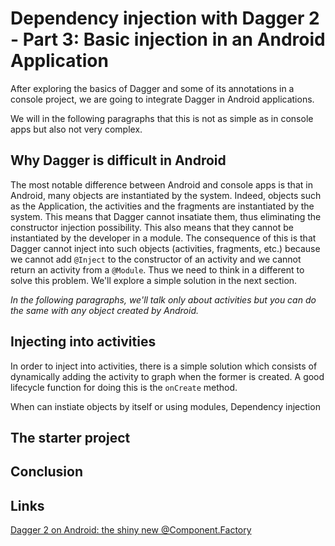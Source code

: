 # Dependency injection with Dagger 2 - Part 3: Basic injection in an Android Application

After exploring the basics of Dagger and some of its annotations in a console project, we are going to integrate Dagger in Android applications.

We will in the following paragraphs that this is not as simple as in console apps but also not very complex.

## Why Dagger is difficult in Android

The most notable difference between Android and console apps is that in Android, many objects are instantiated by the system.
Indeed, objects such as the Application, the activities and the fragments are instantiated by the system.
This means that Dagger cannot insatiate them, thus eliminating the constructor injection possibility. This also means that they cannot be instantiated by the developer in a module.
The consequence of this is that Dagger cannot inject into such objects (activities, fragments, etc.) because we cannot add `@Inject` to the constructor of an activity and we cannot return an activity from a `@Module`.
Thus we need to think in a different to solve this problem. We'll explore a simple solution in the next section.

_In the following paragraphs, we'll talk only about activities but you can do the same with any object created by Android._

## Injecting into activities

In order to inject into activities, there is a simple solution which consists of dynamically adding the activity to graph when the former is created. A good lifecycle function for doing this is the `onCreate` method.

When can instiate objects by itself or using modules, Dependency injection

## The starter project


## Conclusion


## Links

[Dagger 2 on Android: the shiny new @Component.Factory](https://proandroiddev.com/dagger-and-the-shiny-new-component-factory-c2234fcae6b1)
